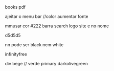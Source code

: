 books 
pdf

ajeitar o menu bar //color
aumentar fonte

mmusar cor
#222
barra search
logo site e no nome


d5d5d5




nn pode ser black nem white

infinityfree




div bege // verde  primary darkolivegreen
